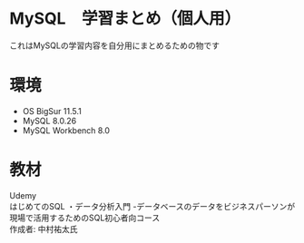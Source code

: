 # MySQL　学習まとめ（個人用）
これはMySQLの学習内容を自分用にまとめるための物です

# 環境
- OS BigSur 11.5.1
- MySQL  8.0.26
- MySQL Workbench 8.0

# 教材
Udemy  
はじめてのSQL ・データ分析入門 -データベースのデータをビジネスパーソンが現場で活用するためのSQL初心者向コース  
作成者: 中村祐太氏
